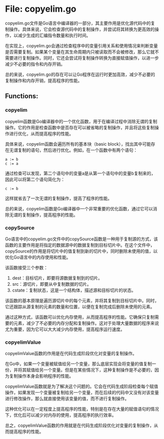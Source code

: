 # File: copyelim.go

copyelim.go文件是Go语言中编译器的一部分，其主要作用是优化源代码中的复制操作。具体来说，它会检查源代码中的复制操作，并尝试将其转换为更高效的操作，以减少生成的汇编指令数量和执行时间。

在实现上，copyelim.go会通过检查程序中的变量引用关系和使用情况来判断变量是否需要复制。如果某个变量在其生命周期内只被读取而不会被修改，那么它就不需要进行复制操作。同时，它还会尝试将复制操作转换为直接赋值操作，以进一步减少不必要的指令和内存开销。

总的来说，copyelim.go的存在可以让Go程序在运行时更加高效，减少不必要的复制操作和内存开销，提高程序的性能。

## Functions:

### copyelim

copyelim函数是Go编译器中的一个优化函数，用于在编译过程中消除无谓的复制操作。它的作用是检查函数中是否存在可以被省略的复制操作，并且将这些复制操作进行优化，从而提高程序的性能。

具体来说，copyelim函数会遍历所有的基本块（basic block），找出其中可能存在无谓复制的语句，然后进行优化。例如，在一个函数中有两个语句：

```
a := b
c := a
```

通过检查可以发现，第二个语句中的变量a是从第一个语句中的变量b复制来的，因此可以将第二个语句简化为：

```
c := b
```

这样就省去了一次无谓的复制操作，提高了程序的性能。

总的来说，copyelim函数是Go编译器中一个非常重要的优化函数，通过它可以消除无谓的复制操作，提高程序的性能。



### copySource

Go语言中的copyelim.go文件中的copySource函数是一种用于复制源的方式，该函数的主要作用是将指定的数据源中的数据复制到目标切片中。在这个文件中，copySource的作用是将切片中的值复制到新的切片中，同时删除未使用的值，以优化Go语言中的内存使用和性能。

该函数接受三个参数：

1. dest：目标切片，即要将源数据复制到的切片。
2. src：源切片，即要从中复制数据的切片。
3. cstate：复制状态，这是一个结构体，描述源和目标切片的状态。

该函数的基本原理是遍历源切片中的每个元素，并将其复制到目标切片中。同时，它还跟踪从源复制的元素的数量和位置，以便在复制完成后删除未使用的元素。

通过这种方式，该函数可以优化内存使用，从而提高程序的性能。它确保只复制需要的元素，减少了不必要的内存分配和复制操作。这对于处理大量数据的程序来说尤为重要，因为它可以大大减少内存使用，提高程序运行速度。



### copyelimValue

copyelimValue函数的作用是在代码生成阶段优化对变量的复制操作。

在Go中，如果一个变量被赋值给另一个变量，那么底层实现会将变量的值复制一份，并将其赋值给另一个变量。但是在某些情况下，这种复制操作是不必要的，因为复制操作本身会影响程序的性能。

copyelimValue函数就是为了解决这个问题的。它会在代码生成阶段检查每个赋值操作，如果发现一个变量被复制给另一个变量，而在后续的代码中又没有对该变量进行修改操作，那么就直接使用该变量的值，而不进行复制操作。

这种优化可以在一定程度上提高程序的性能，特别是在存在大量的赋值语句的情况下，优化后可以减少对内存的使用，提高程序的执行效率。

总之，copyelimValue函数的作用就是在代码生成阶段优化对变量的复制操作，从而提高程序的性能。



